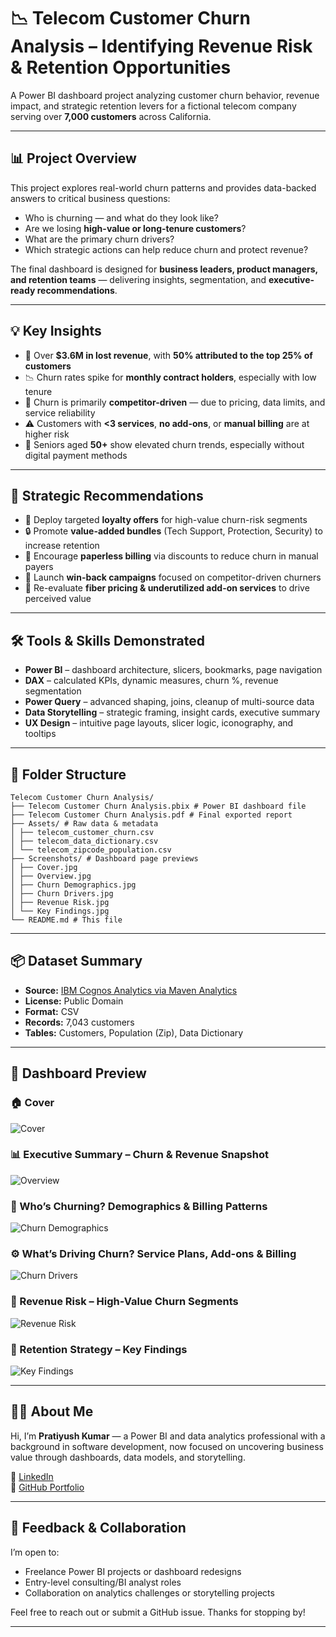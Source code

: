 # 📉 Telecom Customer Churn Analysis – Identifying Revenue Risk & Retention Opportunities

A Power BI dashboard project analyzing customer churn behavior, revenue impact, and strategic retention levers for a fictional telecom company serving over **7,000 customers** across California.

---

## 📊 Project Overview

This project explores real-world churn patterns and provides data-backed answers to critical business questions:

- Who is churning — and what do they look like?
- Are we losing **high-value or long-tenure customers**?
- What are the primary churn drivers?
- Which strategic actions can help reduce churn and protect revenue?

The final dashboard is designed for **business leaders, product managers, and retention teams** — delivering insights, segmentation, and **executive-ready recommendations**.

---

## 💡 Key Insights

- 💸 Over **$3.6M in lost revenue**, with **50% attributed to the top 25% of customers**
- 📉 Churn rates spike for **monthly contract holders**, especially with low tenure
- 📌 Churn is primarily **competitor-driven** — due to pricing, data limits, and service reliability
- ⚠️ Customers with **<3 services**, **no add-ons**, or **manual billing** are at higher risk
- 👴 Seniors aged **50+** show elevated churn trends, especially without digital payment methods

---

## 🎯 Strategic Recommendations

- 🎁 Deploy targeted **loyalty offers** for high-value churn-risk segments  
- 🔒 Promote **value-added bundles** (Tech Support, Protection, Security) to increase retention  
- 🧾 Encourage **paperless billing** via discounts to reduce churn in manual payers  
- 💬 Launch **win-back campaigns** focused on competitor-driven churners  
- 🧪 Re-evaluate **fiber pricing & underutilized add-on services** to drive perceived value

---

## 🛠️ Tools & Skills Demonstrated

- **Power BI** – dashboard architecture, slicers, bookmarks, page navigation  
- **DAX** – calculated KPIs, dynamic measures, churn %, revenue segmentation  
- **Power Query** – advanced shaping, joins, cleanup of multi-source data  
- **Data Storytelling** – strategic framing, insight cards, executive summary  
- **UX Design** – intuitive page layouts, slicer logic, iconography, and tooltips

---

## 📂 Folder Structure

```
Telecom Customer Churn Analysis/
├── Telecom Customer Churn Analysis.pbix # Power BI dashboard file
├── Telecom Customer Churn Analysis.pdf # Final exported report
├── Assets/ # Raw data & metadata
│ ├── telecom_customer_churn.csv
│ ├── telecom_data_dictionary.csv
│ └── telecom_zipcode_population.csv
├── Screenshots/ # Dashboard page previews
│ ├── Cover.jpg
│ ├── Overview.jpg
│ ├── Churn Demographics.jpg
│ ├── Churn Drivers.jpg
│ ├── Revenue Risk.jpg
│ └── Key Findings.jpg
└── README.md # This file
```

---

## 📦 Dataset Summary

- **Source:** [IBM Cognos Analytics via Maven Analytics](https://maven-datasets.s3.amazonaws.com/Telecom+Customer+Churn/Telecom+Customer+Churn.zip)  
- **License:** Public Domain  
- **Format:** CSV  
- **Records:** 7,043 customers  
- **Tables:** Customers, Population (Zip), Data Dictionary

---

## 📸 Dashboard Preview

### 🏠 Cover  
![Cover](./Screenshots/Cover.jpg)

### 📊 Executive Summary – Churn & Revenue Snapshot  
![Overview](./Screenshots/Overview.jpg)

### 👥 Who’s Churning? Demographics & Billing Patterns  
![Churn Demographics](./Screenshots/Churn%20Demographics.jpg)

### ⚙️ What’s Driving Churn? Service Plans, Add-ons & Billing  
![Churn Drivers](./Screenshots/Churn%20Drivers.jpg)

### 💸 Revenue Risk – High-Value Churn Segments  
![Revenue Risk](./Screenshots/Revenue%20Risk.jpg)

### 🧠 Retention Strategy – Key Findings  
![Key Findings](./Screenshots/Key%20Findings.jpg)

---

## 👨‍💼 About Me

Hi, I’m **Pratiyush Kumar** — a Power BI and data analytics professional with a background in software development, now focused on uncovering business value through dashboards, data models, and storytelling.

📎 [LinkedIn](https://www.linkedin.com/in/pratiyushh)  
📁 [GitHub Portfolio](https://github.com/Pratiyushhh/Power-BI)

---

## 💬 Feedback & Collaboration

I’m open to:
- Freelance Power BI projects or dashboard redesigns  
- Entry-level consulting/BI analyst roles  
- Collaboration on analytics challenges or storytelling projects

Feel free to reach out or submit a GitHub issue. Thanks for stopping by!

---
